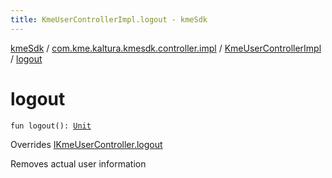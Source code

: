```yaml
---
title: KmeUserControllerImpl.logout - kmeSdk
---
```


[kmeSdk](../../index.html) / [com.kme.kaltura.kmesdk.controller.impl](../index.html) / [KmeUserControllerImpl](index.html) / [logout](./logout.html)

# logout

`fun logout(): `[`Unit`](https://kotlinlang.org/api/latest/jvm/stdlib/kotlin/-unit/index.html)

Overrides [IKmeUserController.logout](../../com.kme.kaltura.kmesdk.controller/-i-kme-user-controller/logout.html)

Removes actual user information

